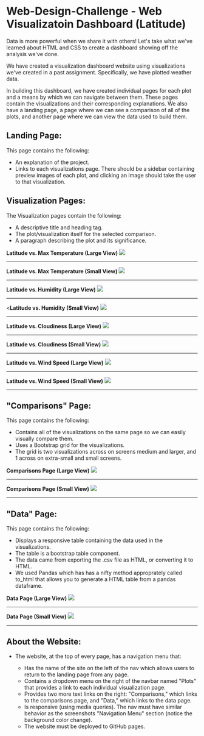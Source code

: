 # Web-Design-Challenge - Web Visualizatoin Dashboard (Latitude)
Data is more powerful when we share it with others! Let's take what we've learned about HTML and CSS to create a dashboard showing off the analysis we've done.

We have created a visualization dashboard website using visualizations we've created in a past assignment. Specifically, we have plotted weather data.

In building this dashboard, we have created individual pages for each plot and a means by which we can navigate between them. These pages contain the visualizations and their corresponding explanations. We also have a landing page, a page where we can see a comparison of all of the plots, and another page where we can view the data used to build them.


## Landing Page:

This page contains the following:

* An explanation of the project.
* Links to each visualizations page. There should be a sidebar containing preview images of each plot, and clicking an image should take the user to that visualization.


## Visualization Pages:

The Visualization pages contain the following:

* A descriptive title and heading tag.
* The plot/visualization itself for the selected comparison.
* A paragraph describing the plot and its significance.


<b>Latitude vs. Max Temperature (Large View)</b>
![](Images/max_temp_lg.png)
<hr class=my-3">
               
<b>Latitude vs. Max Temperature (Small View)</b>
![](Images/max_temp_sm.png)
 <hr class=my-3">

<b>Latitude vs. Humidity (Large View)</b>
![](Images/humidity_lg.png)
<hr class=my-3">

<<b>Latitude vs. Humidity (Small View)</b>
![](Images/humidity_sm.png)
 <hr class=my-3">

<b>Latitude vs. Cloudiness (Large View)</b>
![](Images/cloudiness_lg.png)
<hr class=my-3">

<b>Latitude vs. Cloudiness (Small View)</b>
![](Images/humidity_sm.png)
<hr class=my-3">              

<b>Latitude vs. Wind Speed (Large View)</b>
![](Images/windspeed_lg.png)
<hr class=my-3">
               
<b>Latitude vs. Wind Speed (Small View)</b>
![](Images/windspeed_sm.png)
<hr class=my-3">

## "Comparisons" Page:

This page contains the following:

* Contains all of the visualizations on the same page so we can easily visually compare them.
* Uses a Bootstrap grid for the visualizations.
* The grid is two visualizations across on screens medium and larger, and 1 across on extra-small and small screens.

<b>Comparisons Page (Large View)</b>
![](Images/comparison_lg.png)
<hr class=my-3">
               
<b>Comparisons Page (Small View)</b>
![](Images/comparison_sm.png)
<hr class=my-3">


## "Data" Page:

This page contains the following:

* Displays a responsive table containing the data used in the visualizations.
* The table is a bootstrap table component.
* The data came from exporting the .csv file as HTML, or converting it to HTML. 
* We used Pandas which has has a nifty method approprately called to_html that allows you to generate a HTML table from a pandas dataframe.

<b>Data Page (Large View)</b>
![](Images/data_lg.png)
<hr class=my-3">
               
<b>Data Page (Small View)</b>
![](Images/data_sm.png)
<hr class=my-3">



## About the Website:

* The website, at the top of every page, has a navigation menu that:

    - Has the name of the site on the left of the nav which allows users to return to the landing page from any page.
    - Contains a dropdown menu on the right of the navbar named "Plots" that provides a link to each individual visualization page.
    - Provides two more text links on the right: "Comparisons," which links to the comparisons page, and "Data," which links to the data page.
    - Is responsive (using media queries). The nav must have similar behavior as the screenshots "Navigation Menu" section (notice the background color change).
    - The website must be deployed to GitHub pages.
